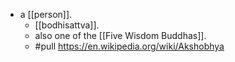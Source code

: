 - a [[person]].
  - [[bodhisattva]].
  - also one of the [[Five Wisdom Buddhas]].
  - #pull https://en.wikipedia.org/wiki/Akshobhya
